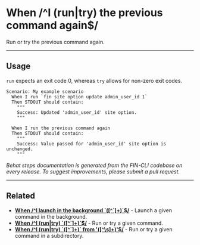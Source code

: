 # When /^I (run|try) the previous command again$/

Run or try the previous command again.


***

## Usage

`run` expects an exit code 0, whereas `try` allows for non-zero exit codes.

```
Scenario: My example scenario
  When I run `fin site option update admin_user_id 1`
  Then STDOUT should contain:
    """
    Success: Updated 'admin_user_id' site option.
    """

  When I run the previous command again
  Then STDOUT should contain:
    """
    Success: Value passed for 'admin_user_id' site option is unchanged.
    """
```


*Behat steps documentation is generated from the FIN-CLI codebase on every release. To suggest improvements, please submit a pull request.*


***

## Related

<ul>



<li><strong><a href="https://make.wordpress.org/cli/handbook/behat-steps/when-i-launch-in-the-background/">When /^I launch in the background `([^`]+)`$/</a></strong> - Launch a given command in the background.</li>


<li><strong><a href="https://make.wordpress.org/cli/handbook/behat-steps/when-i-run-try/">When /^I (run|try) `([^`]+)`$/</a></strong> - Run or try a given command.</li>


<li><strong><a href="https://make.wordpress.org/cli/handbook/behat-steps/when-i-run-try-from/">When /^I (run|try) `([^`]+)` from '([^\s]+)'$/</a></strong> - Run or try a given command in a subdirectory.</li>



</ul>


